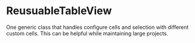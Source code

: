 # ReusuableTableView
One generic class that handles configure cells and selection with different custom cells. This can be helpful while maintaining large projects.
